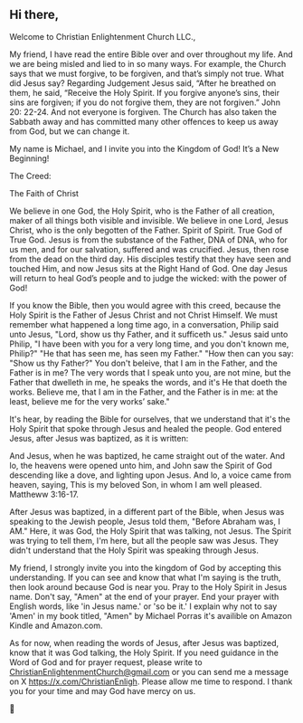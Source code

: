 ## Hi there, 
</head>

<body>
Welcome to Christian Enlightenment Church LLC.,

My friend, I have read the entire Bible over and over throughout my life. And we are being misled and lied to in so many ways. For example, the Church says that we must forgive, to be forgiven, and that’s simply not true. What did Jesus say? Regarding Judgement Jesus said, “After he breathed on them, he said, “Receive the Holy Spirit. If you forgive anyone’s sins, their sins are forgiven; if you do not forgive them, they are not forgiven.” John 20: 22-24. And not everyone is forgiven. The Church has also taken the Sabbath away and has committed many other offences to keep us away from God, but we can change it.

My name is Michael, and I invite you into the Kingdom of God!  It’s a New Beginning! 



The Creed:


The Faith of Christ

We believe in one God, the Holy Spirit, who is the Father of all creation, maker of all things both visible and invisible. We believe in one Lord, Jesus Christ, who is the only begotten of the Father. Spirit of Spirit. True God of True God. Jesus is from the substance of the Father, DNA of DNA, who for us men, and for our salvation, suffered and was crucified. Jesus, then rose from the dead on the third day. His disciples testify that they have seen and touched Him, and now Jesus sits at the Right Hand of God. One day Jesus will return to heal God’s people and to judge the wicked: with the power of God!


If you know the Bible, then you would agree with this creed, because the Holy Spirit is the Father of Jesus Christ and not Christ Himself. We must remember what happened a long time ago, in a conversation, Philip said unto Jesus, "Lord, show us thy Father, and it sufficeth us." Jesus said unto Philip, "I have been with you for a very long time, and you don't known me, Philip?" "He that has seen me, has seen my Father." "How then can you say: "Show us thy Father?" You don't beleive, that I am in the Father, and the Father is in me? The very words that I speak unto you, are not mine, but the Father that dwelleth in me, he speaks the words, and it's He that doeth the works. Believe me, that I am in the Father, and the Father is in me: at the least, believe me for the very works’ sake."

It's hear, by reading the Bible for ourselves, that we understand that it's the Holy Spirit that spoke through Jesus and healed the people. God entered Jesus, after Jesus was baptized, as it is written: 

And Jesus, when he was baptized, he came straight out of the water. And lo, the heavens were opened unto him, and John saw the Spirit of God descending like a dove, and lighting upon Jesus. And lo, a voice came from heaven, saying, This is my beloved Son, in whom I am well pleased. Mattheww 3:16-17.  

After Jesus was baptized, in a different part of the Bible, when Jesus was speaking to the Jewish people, Jesus told them, "Before Abraham was, I AM." Here, it was God, the Holy Spirit that was talking, not Jesus. The Spirit was trying to tell them, I'm here, but all the people saw was Jesus. They didn't understand that the Holy Spirit was speaking through Jesus. 

My friend, I strongly invite you into the kingdom of God by accepting this understanding. If you can see and know that what I'm saying is the truth, then look around because God is near you. Pray to the Holy Spirit in Jesus name. Don't say, "Amen" at the end of your prayer. End your prayer with English words, like 'in Jesus name.' or 'so be it.' I explain why not to say 'Amen' in my book titled, "Amen" by Michael Porras it's availible on Amazon Kindle and Amazon.com. 

As for now, when reading the words of Jesus, after Jesus was baptized, know that it was God talking, the Holy Spirit. If you need guidance in the Word of God and for prayer request, please write to ChristianEnlightenmentChurch@gmail.com or you can send me a message on X https://x.com/ChristianEnligh. Please allow me time to respond. I thank you for your time and may God have mercy on us.
</body>
</HTML>  👋

<!--
**VatoLoco19/VatoLoco19** is a ✨ _special_ ✨ repository because its `README.md` (this file) appears on your GitHub profile.

Here are some ideas to get you started:

- 🔭 I’m currently working  ...
- 🌱 I’m currently learning ...
- 👯 I’m looking to collaborate on ...
- 🤔 I’m looking for help with ...
- 💬 Ask me about ...
- 📫 How to reach me: ...
- 😄 Pronouns: ...
- ⚡ Fun fact: ...
-->
